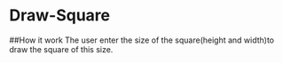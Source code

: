 # Draw-Square

##How it work
The user enter the size of the square(height and width)to draw the square of this size.
